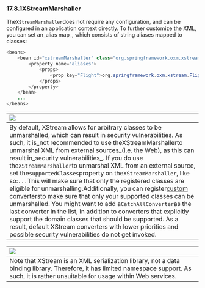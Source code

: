 ### 17.8.1XStreamMarshaller

The`XStreamMarshaller`does not require any configuration, and can be configured in an application context directly. To further customize the XML, you can set an_alias map_, which consists of string aliases mapped to classes:

```java
<beans>
	<bean id="xstreamMarshaller" class="org.springframework.oxm.xstream.XStreamMarshaller">
		<property name="aliases">
			<props>
				<prop key="Flight">org.springframework.oxm.xstream.Flight</prop>
			</props>
		</property>
	</bean>
	...
</beans>
```

| ![](https://docs.spring.io/spring/docs/5.0.0.M5/spring-framework-reference/html/images/warning.png) |
| :--- |
| By default, XStream allows for arbitrary classes to be unmarshalled, which can result in security vulnerabilities. As such, it is_not recommended to use theXStreamMarshallerto unmarshal XML from external sources_\(i.e. the Web\), as this can result in_security vulnerabilities_. If you do use the`XStreamMarshaller`to unmarshal XML from an external source, set the`supportedClasses`property on the`XStreamMarshaller`, like so:`...`This will make sure that only the registered classes are eligible for unmarshalling.Additionally, you can register[custom converters](http://docs.spring.io/spring-framework/docs/5.0.0.M5/javadoc-api/org/springframework/oxm/xstream/XStreamMarshaller.html#setConverters%28com.thoughtworks.xstream.converters.ConverterMatcher%E2%80%A6%E2%80%8B%29)to make sure that only your supported classes can be unmarshalled. You might want to add a`CatchAllConverter`as the last converter in the list, in addition to converters that explicitly support the domain classes that should be supported. As a result, default XStream converters with lower priorities and possible security vulnerabilities do not get invoked. |

| ![](https://docs.spring.io/spring/docs/5.0.0.M5/spring-framework-reference/html/images/note.png) |
| :--- |
| Note that XStream is an XML serialization library, not a data binding library. Therefore, it has limited namespace support. As such, it is rather unsuitable for usage within Web services. |



